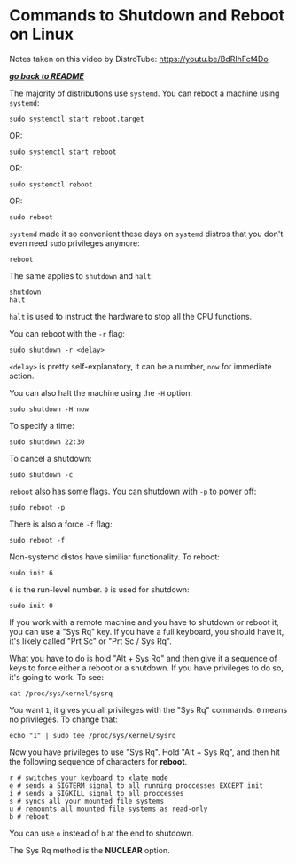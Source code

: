 # Commands to Shutdown and Reboot on Linux

Notes taken on this video by DistroTube: https://youtu.be/BdRIhFcf4Do

[***go back to README***](/README.md)

The majority of distributions use `systemd`. You can reboot a machine using
`systemd`:

    sudo systemctl start reboot.target

OR:

    sudo systemctl start reboot

OR: 

    sudo systemctl reboot

OR:

    sudo reboot

`systemd` made it so convenient these days on `systemd` distros that you don't
even need `sudo` privileges anymore:

    reboot

The same applies to `shutdown` and `halt`:

    shutdown
    halt

`halt` is used to instruct the hardware to stop all the CPU functions.

You can reboot with the `-r` flag:

    sudo shutdown -r <delay>

`<delay>` is pretty self-explanatory, it can be a number, `now` for immediate
action. 

You can also halt the machine using the `-H` option:

    sudo shutdown -H now  

To specify a time:

    sudo shutdown 22:30

To cancel a shutdown:

    sudo shutdown -c 

`reboot` also has some flags. You can shutdown with `-p` to power off:

    sudo reboot -p 

There is also a force `-f` flag:

    sudo reboot -f 

Non-systemd distos have similiar functionality. To reboot:

    sudo init 6

`6` is the run-level number. `0` is used for shutdown:

    sudo init 0

If you work with a remote machine and you have to shutdown or reboot it, you
can use a "Sys Rq" key. If you have a full keyboard, you should have it, it's
likely called "Prt Sc" or "Prt Sc / Sys Rq". 

What you have to do is hold "Alt + Sys Rq" and then give it a sequence of keys
to force either a reboot or a shutdown. If you have privileges to do so, it's 
going to work. To see:

    cat /proc/sys/kernel/sysrq

You want `1`, it gives you all privileges with the "Sys Rq" commands. `0` means
no privileges. To change that:

    echo "1" | sudo tee /proc/sys/kernel/sysrq

Now you have privileges to use "Sys Rq". Hold "Alt + Sys Rq", and then hit the
following sequence of characters for **reboot**.

    r # switches your keyboard to xlate mode
    e # sends a SIGTERM signal to all running proccesses EXCEPT init
    i # sends a SIGKILL signal to all proccesses
    s # syncs all your mounted file systems
    u # remounts all mounted file systems as read-only
    b # reboot 
    
You can use `o` instead of `b` at the end to shutdown. 

The Sys Rq method is the **NUCLEAR** option. 
